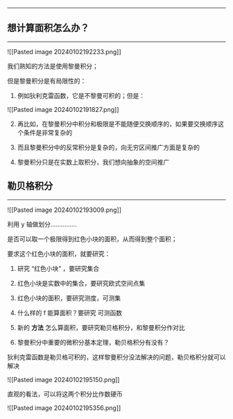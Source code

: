 ***

## 想计算面积怎么办？
----

![[Pasted image 20240102192233.png]]

我们熟知的方法是使用黎曼积分；

但是黎曼积分是有局限性的：

1. 例如狄利克雷函数，它是不黎曼可积的；但是：

![[Pasted image 20240102191827.png]]


2. 再比如，在黎曼积分中积分和极限是不能随便交换顺序的，如果要交换顺序这个条件是非常复杂的

3. 而且黎曼积分中的反常积分是复杂的，向无穷区间推广方面是复杂的

4. 黎曼积分只是在实数上取积分，我们想向抽象的空间推广


## 勒贝格积分
---

![[Pasted image 20240102193009.png]]

利用 y 轴做划分...............

是否可以取一个极限得到红色小块的面积，从而得到整个面积；

要求这个红色小块的面积，就要研究：

1. 研究 “红色小块” ，要研究集合

2. 红色小块是实数中的集合，要研究欧式空间点集

3. 红色小块的面积，要研究测度，可测集

4. 什么样的 f 能算面积？要研究 可测函数

5. 新的 **方法** 怎么算面积，要研究勒贝格积分，和黎曼积分作对比

6. 黎曼积分中重要的微积分基本定理，勒贝格积分有没有？


狄利克雷函数是勒贝格可积的，这样黎曼积分没法解决的问题，勒贝格积分就可以解决
  
![[Pasted image 20240102195150.png]]


直观的看法，可以将这两个积分比作数硬币

![[Pasted image 20240102195356.png]]



